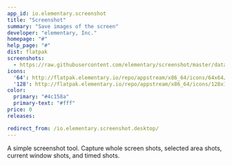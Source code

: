 ```yaml
---
app_id: io.elementary.screenshot
title: "Screenshot"
summary: "Save images of the screen"
developer: "elementary, Inc."
homepage: "#"
help_page: "#"
dist: flatpak
screenshots:
  - https://raw.githubusercontent.com/elementary/screenshot/master/data/screenshot.png
icons:
  '64': http://flatpak.elementary.io/repo/appstream/x86_64/icons/64x64/io.elementary.screenshot.png
  '128': http://flatpak.elementary.io/repo/appstream/x86_64/icons/128x128/io.elementary.screenshot.png
color:
  primary: "#4c158a"
  primary-text: "#fff"
price: 0
releases:

redirect_from: /io.elementary.screenshot.desktop/
---
```


<p>A simple screenshot tool. Capture whole screen shots, selected area shots, current window shots, and timed shots.</p>